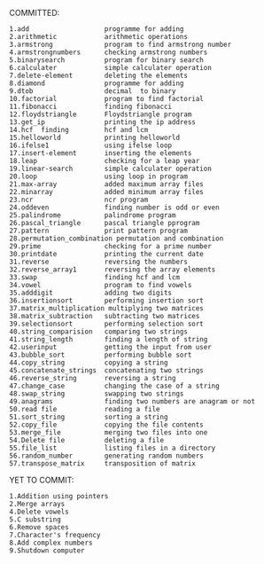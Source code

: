 

COMMITTED:

 
	1.add			        programme for adding 
	2.arithmetic		    arithmetic operations
	3.armstrong		        program to find armstrong number 
	4.armstrongnumbers 	    checking armstrong numbers 
	5.binarysearch 		    program for binary search 
	6.calculater 		    simple calculater operation 
	7.delete-element 	    deleting the elements 
	8.diamond		        programme for adding 
	9.dtob			        decimal	 to binary 
	10.factorial 		    program to find factorial 
	11.fibonacci 		    finding fibonacci 
	12.floydstriangle 	    Floydstriangle program 
	13.get_ip 		        printing the ip address 
	14.hcf 	finding 	    hcf and lcm 
	15.helloworld           printing helloworld 
	16.ifelse1              using ifelse loop
	17.insert-element 	    inserting the elements 
	18.leap                 checking for a leap year
	19.linear-search 	    simple calculater operation
	20.loop                 using loop in program
	21.max-array 		    added maximum array files 
	22.minarray 		    added minimum array files 
	23.ncr 			        ncr program 
	24.oddeven              finding number is odd or even 
	25.palindrome 		    palindrome program 
	26.pascal_triangle 	    pascal triangle pprogram 
	27.pattern 		        print pattern program 
	28.permutation_combination permutation and combination 
	29.prime                checking for a prime number 
	30.printdate 		    printing the current date 
	31.reverse 		        reversing the numbers 
	32.reverse_array1       reversing the array elements 
	33.swap 		        finding hcf and lcm 
	34.vowel                program to find vowels 
	35.adddigit             adding two digits
	36.insertionsort        performing insertion sort
	37.matrix_multiplication multiplying two matrices
	38.matrix_subtraction   subtracting two matrices
	39.selectionsort        performing selection sort
	40.string_comparision   comparing two strings
	41.string_length        finding a length of string
	42.userinput            getting the input from user
	43.bubble_sort          performing bubble sort
	44.copy_string          copying a string
	45.concatenate_strings  concatenating two strings
	46.reverse_string       reversing a string
	47.change_case          changing the case of a string
	48.swap_string          swapping two strings
	49.anagrams             finding two numbers are anagram or not
	50.read file            reading a file
	51.sort_string          sorting a string
	52.copy_file            copying the file contents
	53.merge_file           merging two files into one
	54.Delete file          deleting a file
	55.file_list            listing files in a directory
	56.random_number        generating random numbers
	57.transpose_matrix     transposition of matrix
YET TO COMMIT:

	1.Addition using pointers
	2.Merge arrays
	4.Delete vowels
	5.C substring
	6.Remove spaces
	7.Character's frequency
	8.Add complex numbers
	9.Shutdown computer

